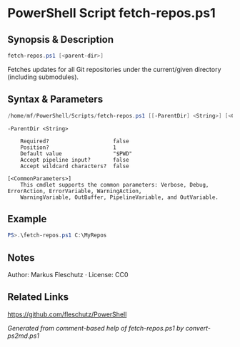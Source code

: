 # PowerShell Script fetch-repos.ps1

## Synopsis & Description
```powershell
fetch-repos.ps1 [<parent-dir>]
```

Fetches updates for all Git repositories under the current/given directory (including submodules).

## Syntax & Parameters
```powershell
/home/mf/PowerShell/Scripts/fetch-repos.ps1 [[-ParentDir] <String>] [<CommonParameters>]
```

```
-ParentDir <String>
    
    Required?                    false
    Position?                    1
    Default value                "$PWD"
    Accept pipeline input?       false
    Accept wildcard characters?  false
```

```
[<CommonParameters>]
    This cmdlet supports the common parameters: Verbose, Debug, ErrorAction, ErrorVariable, WarningAction, 
    WarningVariable, OutBuffer, PipelineVariable, and OutVariable.
```

## Example
```powershell
PS>.\fetch-repos.ps1 C:\MyRepos
```


## Notes
Author: Markus Fleschutz · License: CC0

## Related Links
https://github.com/fleschutz/PowerShell

*Generated from comment-based help of fetch-repos.ps1 by convert-ps2md.ps1*
